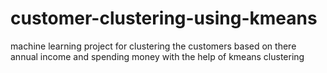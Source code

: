 # customer-clustering-using-kmeans
machine learning project for clustering the customers based on there annual income and spending money with the help of kmeans clustering 
